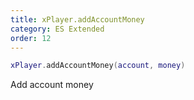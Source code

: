```yaml
---
title: xPlayer.addAccountMoney
category: ES Extended
order: 12
---
```


```lua
xPlayer.addAccountMoney(account, money)
```

Add account money

